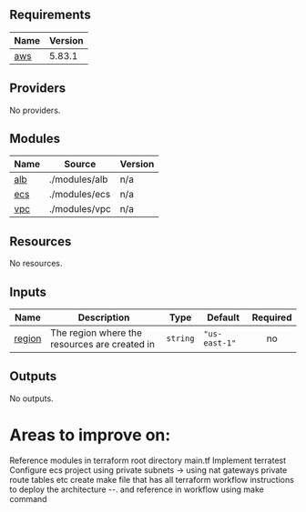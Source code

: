 ## Requirements

| Name                                                   | Version |
| ------------------------------------------------------ | ------- |
| <a name="requirement_aws"></a> [aws](#requirement_aws) | 5.83.1  |

## Providers

No providers.

## Modules

| Name                                         | Source        | Version |
| -------------------------------------------- | ------------- | ------- |
| <a name="module_alb"></a> [alb](#module_alb) | ./modules/alb | n/a     |
| <a name="module_ecs"></a> [ecs](#module_ecs) | ./modules/ecs | n/a     |
| <a name="module_vpc"></a> [vpc](#module_vpc) | ./modules/vpc | n/a     |

## Resources

No resources.

## Inputs

| Name                                                | Description                                   | Type     | Default       | Required |
| --------------------------------------------------- | --------------------------------------------- | -------- | ------------- | :------: |
| <a name="input_region"></a> [region](#input_region) | The region where the resources are created in | `string` | `"us-east-1"` |    no    |

## Outputs

No outputs.

# Areas to improve on:

Reference modules in terraform root directory main.tf
Implement terratest
Configure ecs project using private subnets -> using nat gateways private route tables etc
create make file that has all terraform workflow instructions to deploy the architecture --. and reference in workflow using make command

